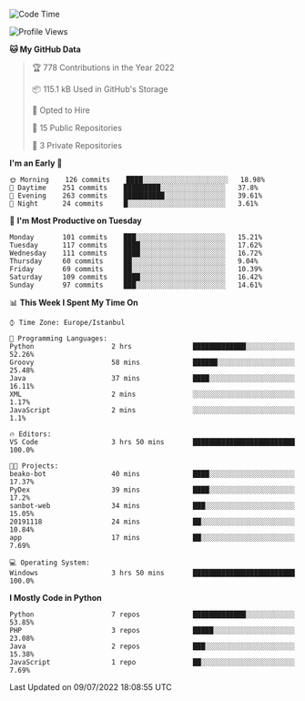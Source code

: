 <!--START_SECTION:waka-->
![Code Time](http://img.shields.io/badge/Code%20Time-345%20hrs%2045%20mins-blue)

![Profile Views](http://img.shields.io/badge/Profile%20Views-3-blue)

**🐱 My GitHub Data** 

> 🏆 778 Contributions in the Year 2022
 > 
> 📦 115.1 kB Used in GitHub's Storage 
 > 
> 💼 Opted to Hire
 > 
> 📜 15 Public Repositories 
 > 
> 🔑 3 Private Repositories  
 > 
**I'm an Early 🐤** 

```text
🌞 Morning    126 commits    ████░░░░░░░░░░░░░░░░░░░░░   18.98% 
🌆 Daytime    251 commits    █████████░░░░░░░░░░░░░░░░   37.8% 
🌃 Evening    263 commits    ██████████░░░░░░░░░░░░░░░   39.61% 
🌙 Night      24 commits     █░░░░░░░░░░░░░░░░░░░░░░░░   3.61%

```
📅 **I'm Most Productive on Tuesday** 

```text
Monday       101 commits    ███░░░░░░░░░░░░░░░░░░░░░░   15.21% 
Tuesday      117 commits    ████░░░░░░░░░░░░░░░░░░░░░   17.62% 
Wednesday    111 commits    ████░░░░░░░░░░░░░░░░░░░░░   16.72% 
Thursday     60 commits     ██░░░░░░░░░░░░░░░░░░░░░░░   9.04% 
Friday       69 commits     ██░░░░░░░░░░░░░░░░░░░░░░░   10.39% 
Saturday     109 commits    ████░░░░░░░░░░░░░░░░░░░░░   16.42% 
Sunday       97 commits     ███░░░░░░░░░░░░░░░░░░░░░░   14.61%

```


📊 **This Week I Spent My Time On** 

```text
⌚︎ Time Zone: Europe/Istanbul

💬 Programming Languages: 
Python                   2 hrs               █████████████░░░░░░░░░░░░   52.26% 
Groovy                   58 mins             ██████░░░░░░░░░░░░░░░░░░░   25.48% 
Java                     37 mins             ████░░░░░░░░░░░░░░░░░░░░░   16.11% 
XML                      2 mins              ░░░░░░░░░░░░░░░░░░░░░░░░░   1.17% 
JavaScript               2 mins              ░░░░░░░░░░░░░░░░░░░░░░░░░   1.1%

🔥 Editors: 
VS Code                  3 hrs 50 mins       █████████████████████████   100.0%

🐱‍💻 Projects: 
beako-bot                40 mins             ████░░░░░░░░░░░░░░░░░░░░░   17.37% 
PyDex                    39 mins             ████░░░░░░░░░░░░░░░░░░░░░   17.2% 
sanbot-web               34 mins             ███░░░░░░░░░░░░░░░░░░░░░░   15.05% 
20191118                 24 mins             ██░░░░░░░░░░░░░░░░░░░░░░░   10.84% 
app                      17 mins             ██░░░░░░░░░░░░░░░░░░░░░░░   7.69%

💻 Operating System: 
Windows                  3 hrs 50 mins       █████████████████████████   100.0%

```

**I Mostly Code in Python** 

```text
Python                   7 repos             █████████████░░░░░░░░░░░░   53.85% 
PHP                      3 repos             █████░░░░░░░░░░░░░░░░░░░░   23.08% 
Java                     2 repos             ███░░░░░░░░░░░░░░░░░░░░░░   15.38% 
JavaScript               1 repo              ██░░░░░░░░░░░░░░░░░░░░░░░   7.69%

```



 Last Updated on 09/07/2022 18:08:55 UTC
<!--END_SECTION:waka-->

<!--
**3nws/3nws** is a ✨ _special_ ✨ repository because its `README.md` (this file) appears on your GitHub profile.

Here are some ideas to get you started:

- 🔭 I’m currently working on ...
- 🌱 I’m currently learning ...
- 👯 I’m looking to collaborate on ...
- 🤔 I’m looking for help with ...
- 💬 Ask me about ...
- 📫 How to reach me: ...
- 😄 Pronouns: ...
- ⚡ Fun fact: ...
-->
